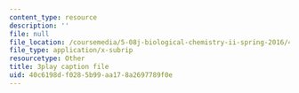 ```yaml
---
content_type: resource
description: ''
file: null
file_location: /coursemedia/5-08j-biological-chemistry-ii-spring-2016/40c6198df0285b99aa178a2697789f0e_3049806.vtt
file_type: application/x-subrip
resourcetype: Other
title: 3play caption file
uid: 40c6198d-f028-5b99-aa17-8a2697789f0e
---
```

